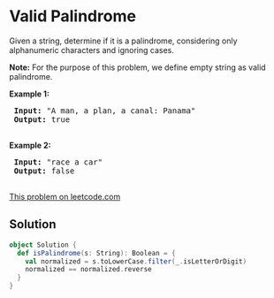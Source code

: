 # Valid Palindrome

<p>Given a string, determine if it is a palindrome, considering only alphanumeric characters and ignoring cases.</p>
 
 <p><strong>Note:</strong>&nbsp;For the purpose of this problem, we define empty string as valid palindrome.</p>
 
 <p><strong>Example 1:</strong></p>
 
 <pre>
 <strong>Input:</strong> &quot;A man, a plan, a canal: Panama&quot;
 <strong>Output:</strong> true
 </pre>
 
 <p><strong>Example 2:</strong></p>
 
 <pre>
 <strong>Input:</strong> &quot;race a car&quot;
 <strong>Output:</strong> false
 </pre>


[This problem on leetcode.com](https://leetcode.com/problems/valid-palindrome/)

## Solution

```scala
object Solution {
  def isPalindrome(s: String): Boolean = {
    val normalized = s.toLowerCase.filter(_.isLetterOrDigit)
    normalized == normalized.reverse
  }
}
```
